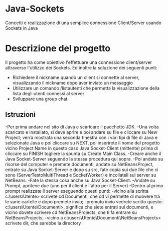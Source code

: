 
# Java-Sockets
Concetti e realizzazione di una semplice connessione Client/Server usando Sockets in Java

# Descrizione del progetto
Il progetto ha come obiettivo l'effettuare una connessione client/server attraverso l'utilizzo dei Sockets. 
Ed inoltre la soluzione dei seguenti punti:
* Richiedere il nickname quando un client si connette al server, visualizzando il nickname dopo aver inviato un messaggio
* Utilizzare un comando /listautenti che permetta la visualizzazione della lista degli utenti connessi al server
* Sviluppare una group chat

## Istruzioni
-Per prima andare nel sito di Java e scaricare il pacchetto JDK. 
-Una volta scaricato e installato, si deve aprire e poi andare su file e cliccare su New Project; verrà mostrata una seconda finestra con  i vari tipi di file di Java e selezionate Java e poi cliccare su NEXT, poi inserirete il nome del progetto vicino Project Name in questo   caso Java Socket-Client (mittente) prima di cliccare su FINISH togliere la spunta su Create Main Class.
-Creare anche il Java Socket-Server seguendo la stessa procedura qui sopra.
-Poi andate su risorse del computer e premete documenti, andate su NetBeansProject, entrate su Java Socket-Server e dopo su src, fate copia sui due file che ci sono (ServerTestoMultiThread e SocketWorker) e incollateli sul server su NetBeans.
-Fate la stessa cosa anche su Java Socket-Client.
-Andate su Prompt, apritene due (uno per il client e l'altro per il Server)
-Dentro al primo prompt realizzate il server eseguendo questi punti:
            -vicino alla scritta c:\users\Utente> scrivete cd Documenti, che cd vi permette di muovere tra le varie cartelle e dopo                    premete invio;
            -premuto invio vedrete scritto questo: c:\users\Utente\Documenti>, significa che siete entrati sui documenti, e vicino                      dovete scrivere cd NetBeansProjects, che ti fa entrare su NetBeansProjects; 
            -vicino a c:\users\Utente\Documenti\NetBeansProjects> scrivete dir, che sarebbe la directory  

